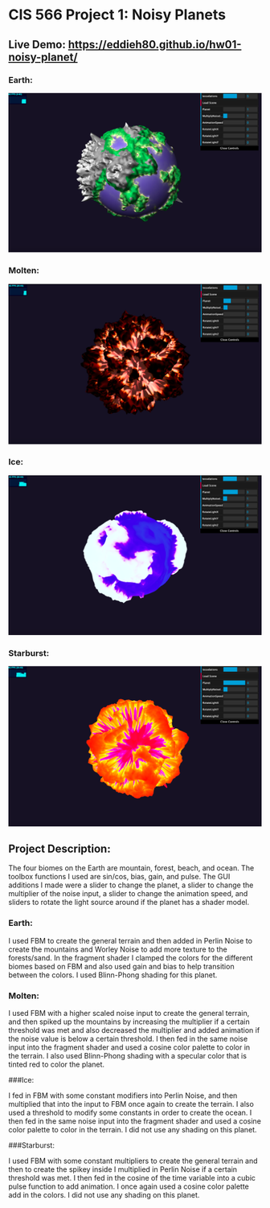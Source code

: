 # CIS 566 Project 1: Noisy Planets

## Live Demo: https://eddieh80.github.io/hw01-noisy-planet/

### Earth:
![](Earth.png)

### Molten:
![](Molten.png)

### Ice:
![](Ice.png)

### Starburst:
![](Starburst.png)

## Project Description:

The four biomes on the Earth are mountain, forest, beach, and ocean. The toolbox functions I used are sin/cos, bias, gain, and pulse. The GUI additions I made were a slider to change the planet, a slider to change the multiplier of the noise input, a slider to change the animation speed, and sliders to rotate the light source around if the planet has a shader model. 

### Earth:

I used FBM to create the general terrain and then added in Perlin Noise to create the mountains and Worley Noise to add more texture to the forests/sand. In the fragment shader I clamped the colors for the different biomes based on FBM and also used gain and bias to help transition between the colors. I used Blinn-Phong shading for this planet.

### Molten:

I used FBM with a higher scaled noise input to create the general terrain, and then spiked up the mountains by increasing the multiplier if a certain threshold was met and also decreased the multiplier and added animation if the noise value is below a certain threshold. I then fed in the same noise input into the fragment shader and used a cosine color palette to color in the terrain. I also used Blinn-Phong shading with a specular color that is tinted red to color the planet.

###Ice:

I fed in FBM with some constant modifiers into Perlin Noise, and then multiplied that into the input to FBM once again to create the terrain. I also used a threshold to modify some constants in order to create the ocean. I then fed in the same noise input into the fragment shader and used a cosine color palette to color in the terrain. I did not use any shading on this planet.

###Starburst:

I used FBM with some constant multipliers to create the general terrain and then to create the spikey inside I multiplied in Perlin Noise if a certain threshold was met. I then fed in the cosine of the time variable into a cubic pulse function to add animation. I once again used a cosine color palette add in the colors. I did not use any shading on this planet.
